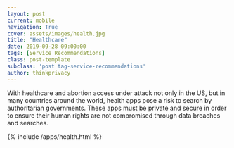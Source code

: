 ```yaml
---
layout: post
current: mobile
navigation: True
cover: assets/images/health.jpg
title: "Healthcare"
date: 2019-09-28 09:00:00
tags: [Service Recommendations]
class: post-template
subclass: 'post tag-service-recommendations'
author: thinkprivacy
---
```


With healthcare and abortion access under attack not only in the US, but in many countries around the world, health apps pose a risk to search by authoritarian governments. These apps must be private and secure in order to ensure their human rights are not compromised through data breaches and searches.

{% include /apps/health.html %}